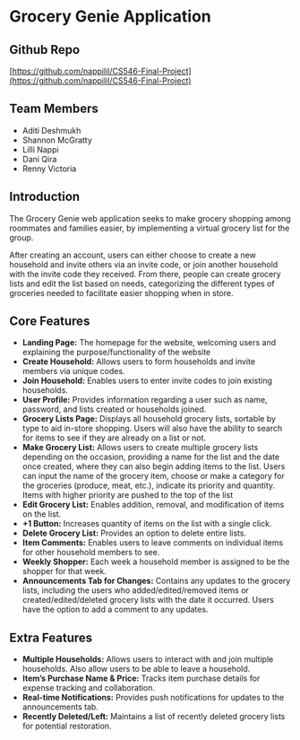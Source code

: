 # Grocery Genie Application

## Github Repo
[https://github.com/nappilil/CS546-Final-Project](https://github.com/nappilil/CS546-Final-Project)

## Team Members
- Aditi Deshmukh
- Shannon McGratty
- Lilli Nappi
- Dani Qira
- Renny Victoria

## Introduction
The Grocery Genie web application seeks to make grocery shopping among roommates and families easier, by implementing a virtual grocery list for the group. 

After creating an account, users can either choose to create a new household and invite others via an invite code, or join another household with the invite code they received. From there, people can create grocery lists and edit the list based on needs, categorizing the different types of groceries needed to facilitate easier shopping when in store.

## Core Features
- **Landing Page:** The homepage for the website, welcoming users and explaining the purpose/functionality of the website 
- **Create Household:** Allows users to form households and invite members via unique codes.
- **Join Household:** Enables users to enter invite codes to join existing households.
- **User Profile:** Provides information regarding a user such as name, password, and lists created or households joined.
- **Grocery Lists Page:** Displays all household grocery lists, sortable by type to aid in-store shopping. Users will also have the ability to search for items to see if they are already on a list or not.
- **Make Grocery List:** Allows users to create multiple grocery lists depending on the occasion, providing a name for the list and the date once created, where they can also begin adding items to the list. Users can input the name of the grocery item, choose or make a category for the groceries (produce, meat, etc.), indicate its priority and quantity. Items with higher priority are pushed to the top of the list
- **Edit Grocery List:** Enables addition, removal, and modification of items on the list.
- **+1 Button:** Increases quantity of items on the list with a single click.
- **Delete Grocery List:** Provides an option to delete entire lists.
- **Item Comments:** Enables users to leave comments on individual items for other household members to see.
- **Weekly Shopper:** Each week a household member is assigned to be the shopper for that week.
- **Announcements Tab for Changes:**  Contains any updates to the grocery lists, including the users who added/edited/removed items or created/edited/deleted grocery lists with the date it occurred. Users have the option to add a comment to any updates. 

## Extra Features
- **Multiple Households:** Allows users to interact with and join multiple households. Also allow users to be able to leave a household. 
- **Item’s Purchase Name & Price:** Tracks item purchase details for expense tracking and collaboration.
- **Real-time Notifications:** Provides push notifications for updates to the announcements tab.
- **Recently Deleted/Left:** Maintains a list of recently deleted grocery lists for potential restoration.
